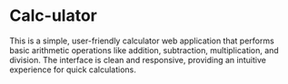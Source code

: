 # Calc-ulator
This is a simple, user-friendly calculator web application that performs basic arithmetic operations like addition, subtraction, multiplication, and division. The interface is clean and responsive, providing an intuitive experience for quick calculations.
